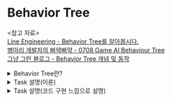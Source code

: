 Behavior Tree
===
<참고 자료>   
[Line Engineering - Behavior Tree를 알아봅시다.](https://engineering.linecorp.com/ko/blog/behavior-tree/)   
[병아리 개발자의 삐약삐약 - 0708 Game AI Behaviour Tree](https://bin-repository.tistory.com/23)   
[그냥 그런 블로그 - Behavior Tree 개념 및 동작](https://lifeisforu.tistory.com/327)

<details>
  <summary>Behavior Tree란?</summary>
  
# 1. Behavior Tree란?
[자세한 내용은 Wikipedia](https://en.wikipedia.org/wiki/Behavior_tree_(artificial_intelligence,_robotics_and_control))

- 복잡한 Game AI를 구현할 때 많이 사용
- Behavior Tree를 구현하기 위해 일반적으로 **스택(Stack) 자료 구조**를 사용
- Halo, Bioshock 및 Spore와 같은 다양한 게임에서 광범위하게 사용
- 행동(Behavior)를 트리(tree)구조로 기술
  - 구축이 완료된 Behavior Tree의 데이터 구조는 [DAG](https://en.wikipedia.org/wiki/Directed_acyclic_graph) 또는 [트리](https://en.wikipedia.org/wiki/Tree_(data_structure)) 이다.
- [Unreal Engine](https://docs.unrealengine.com/4.26/ko/InteractiveExperiences/ArtificialIntelligence/BehaviorTrees/)에는 기본 AI로 기능 지원
- 개발 유지 보수가 편리

### 평가 및 탐색 방법
- 평가(어떤 행동을 수행해야 하는지를 찾는 행위) 시, 각 노드는 [깊이 우선 탐색](https://en.wikipedia.org/wiki/Depth-first_search) 으로 평가
- 탐색 결과, 자식 노드에서 부모 노드로 상태가 반환
  - Success: 실행 성공
  - Failure: 실행 실패
  - Running(Continue): 실행 중. 다음 번에 running을 반환한 노드가 다시 호출
- 모든 노드에 평가 기능 여부를 나타내는 active/inactive 상태를 설정 가능
  
  
</details>



<details>
  <summary> Task 설명(이론) </summary>

### 태스크 (Task)
- BT의 Leaf 노드로 정의한 Task를 실행
- Task 노드는 자식을 보유하지 않음
  
### Composite Node
- **특정 작업을 실행하지 않는 대신** 자식 노드를 보유한 노드
- 셀렉터(Selector), 시퀀스(Sequence), 심플 페러렐(Simple parallel) 이 있음

#### 셀렉터(Selector)
- 자식 노드 중 하나를 실행하기 위한 노드
- 복수의 선택 중 하나의 행동을 실행해야 할 때 사용
- 자식 노드 작동 순서: 왼쪽 -> 오른쪽 순서로 깊이 우선 탐색 방식으로 순회
- 자식 노드가 success를 반환할 때까지 순회
- 모든 자식 노드가 failure를 반환하면 failure를 반환하고 종료

  
#### 시퀀스(Sequence)
- 자식 노드를 순서대로 진행하는 노드
- 연속적인 행동의 구현이 필요할 때 사용
- 자식 노드 작동 순서: 왼쪽 -> 오른쪽 순서로 깊이 우선 탐색 방식으로 순회
- **자식 노드가 failure를 반환할 때까지 순회**
- 자식 노드 중 하나라도 failure를 반환하면 sequence는 종료
- 모든 자식 노드가 failure를 반환하지 않으면, 모든 자식 노드를 순회하고 sequence 종료

![image](https://user-images.githubusercontent.com/48194683/126947179-38a7cf07-be15-4d29-85c4-95d760869167.png)


### Decorator
- 노드를 실행할 조건을 정의한 노드
- Composite 혹은 Task 노드에 붙여 해당 노드를 실행할 건지 결정

![image](https://user-images.githubusercontent.com/48194683/126948261-a7fa5f6d-853d-41dd-ba39-2aab78b93b64.png)

  
<Node의 리턴 값>   
|   	| Node 리턴 값 	|                설명                	|
|:-:	|:------------:	|:----------------------------------:	|
| 1 	|    Success   	|                완료                	|
| 2 	|    Failure   	|                실패                	|
| 3 	|    Running   	|            현재 진행 중            	|
  
</details>



<details>
  <summary> Task 설명(코드 구현 느낌으로 설명) </summary>

<br/>

[그냥 그런 블로그 - Behavior Tree 개념 및 동작](https://lifeisforu.tistory.com/327)<br/>
의 내용을 정리했습니다. <br/>
자세한 내용은 위 블로그에서 확인해주세요.<br/>
<br/>
  
# 2. TASK
- BT는 태스크(TASK) 집합으로 구성
- BT는 모든 것을 노드(Node)로 표현
- 보통 Task와 Node 용어를 **같은 의미**로 사용하는 경우가 많음 
- BT의 구현에 따라 조금씩 다르지만, Task의 종류는 크게 4개로 나누어진다.
  - Composite
  - Decorator
  - Condition
  - Action

### Action Task
Action Task는 **실제 행동을 표현하는 단말 노드** 이고, 이것은 항상 **True** 나 **False**를 반환하게 되어 있다.

일반적으로
- Action.OnStart()
- Action.OnUpdate()
- Action.OnEnd()   

와 같은 메소드를 가지는데, **Action.OnUpdate()에서 true나 false를 반환**하면 그 Action의 작업은 끝이 난다.

<스택에서 작동법>
- 처음 올라갈 때 OnStart() 호출
- true나 false를 반환하지 않으면 계속해서 OnUpdate() 호출
- true나 false를 반환하면, 스택에서 빠지면서 OnEnd() 호출


### Composite Task
Composite Task는 우리말로 복합 태스크이다.   
이것은 말 그대로 **여러 개의 자식으로 구성된 Task**이다.   
자주 사용되는 Composite으로는 Select, Sequence 등이 있고, 이러한 Composite의 핵심 용도는 **node의 flow를 제어하는 것**이다.   

기본적으로 node의 실행 순서은
- 위에서 아래로
- 왼쪽에서 오른쪽

이다.

#### Select Composite
- 자식 노드가 **true를 반환**할 때까지 자식 노드를 실행
- 말 그대로 하나를 선택해서 실행

#### Sequence Composite
- 자식 노드가 **false를 반환**할 때까지 자식 노드를 실행
- 말 그대로 순차적 실행

#### Conditional Aborts
- 한국말로 조건부 취소
- 어떤 구현에서는 Reactive Evaluation 이라 한다.
- BT 말단 노드에 존재하는 Action이 true 나 false를 반환하지 않아 계속 OnUpdate()를 호출할 때 외부에서 강제적으로 그 Action을 종료하고 싶을 때 사용

<구성>
- Self: 자신의 하위에 있는 Task를 취소
- Lower Priority: 자신의 오른쪽에 있는 이웃 노드의 흐름을 취소
- Both: Self + Lower Priority

### Decoration Task
- **조건**을 의미
- **하나의 자식**만을 가질 수 있음
  - 조건 만족: 자식을 실행
  - 조건 만족하지 못함: false를 반환
- Probability, TimeOut, CheckEvnet 등에 사용
  
</details>


